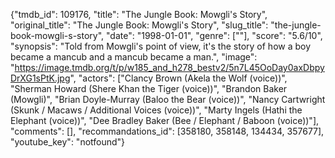{"tmdb_id": 109176, "title": "The Jungle Book: Mowgli's Story", "original_title": "The Jungle Book: Mowgli's Story", "slug_title": "the-jungle-book-mowgli-s-story", "date": "1998-01-01", "genre": [""], "score": "5.6/10", "synopsis": "Told from Mowgli's point of view, it's the story of how a boy became a mancub and a mancub became a man.", "image": "https://image.tmdb.org/t/p/w185_and_h278_bestv2/5n7L45OoDay0axDbpyDrXG1sPtK.jpg", "actors": ["Clancy Brown (Akela the Wolf (voice))", "Sherman Howard (Shere Khan the Tiger (voice))", "Brandon Baker (Mowgli)", "Brian Doyle-Murray (Baloo the Bear (voice))", "Nancy Cartwright (Skunk / Macaws / Additional Voices (voice))", "Marty Ingels (Hathi the Elephant (voice))", "Dee Bradley Baker (Bee / Elephant / Baboon (voice))"], "comments": [], "recommandations_id": [358180, 358148, 134434, 357677], "youtube_key": "notfound"}